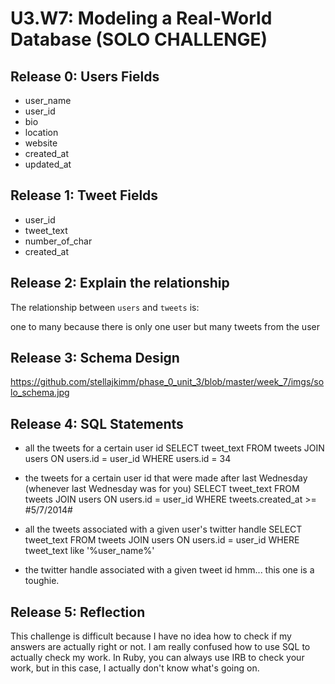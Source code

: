 # U3.W7: Modeling a Real-World Database (SOLO CHALLENGE)

## Release 0: Users Fields
<!-- Identify the fields Twitter collects data for -->
+ user_name
+ user_id
+ bio
+ location
+ website
+ created_at
+ updated_at

## Release 1: Tweet Fields
<!-- Identify the fields Twitter uses to represent/display a tweet. What are you required or allowed to enter? -->
+ user_id
+ tweet_text
+ number_of_char
+ created_at

## Release 2: Explain the relationship
The relationship between `users` and `tweets` is: 
<!-- because... -->
 one to many because there is only one user but many tweets from the user

## Release 3: Schema Design
https://github.com/stellajkimm/phase_0_unit_3/blob/master/week_7/imgs/solo_schema.jpg

## Release 4: SQL Statements
<!-- Include your SQL Statements. How can you make markdown files show blocks of code? -->
+ all the tweets for a certain user id
    SELECT tweet_text
      FROM tweets JOIN users ON users.id = user_id
      WHERE users.id = 34

+ the tweets for a certain user id that were made after last Wednesday (whenever last Wednesday was for you)
    SELECT tweet_text
      FROM tweets JOIN users ON users.id = user_id
      WHERE tweets.created_at >= #5/7/2014#

+ all the tweets associated with a given user's twitter handle
    SELECT tweet_text
      FROM tweets JOIN users ON users.id = user_id
      WHERE tweet_text like '%user_name%'

+ the twitter handle associated with a given tweet id
 hmm... this one is a toughie.

## Release 5: Reflection
<!-- Be sure to add your reflection here!!! -->
This challenge is difficult because I have no idea how to check if my answers are actually right or not.  I am really confused how to use SQL to actually check my work.  In Ruby, you can always use IRB to check your work, but in this case, I actually don't know what's going on.